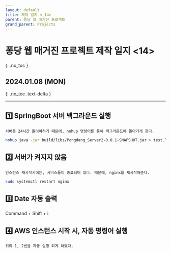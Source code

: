 ```yaml
---
layout: default
title: 제작 일지 <_14>
parent: 퐁당 웹 매거진 프로젝트
grand_parent: Projects
---
```


# 퐁당 웹 매거진 프로젝트 제작 일지 <14>
{: .no_toc }

## 2024.01.08 (MON)
{: .no_toc .text-delta }

---


## 1️⃣ SpringBoot 서버 백그라운드 실행
    서버를 24시간 돌려야하기 때문에, nohup 명령어를 통해 백그라운드에 돌아가게 한다.

```bash
nohup java -jar build/libs/Pongdang_Server2-0.0.1-SNAPSHOT.jar > test.log 2>&1 &
```

## 2️⃣ 서버가 켜지지 않음
    인스턴스 재시작시에는, 서비스들이 종료되어 있다. 때문에, nginx를 재시작해준다.

```bash
sudo systemctl restart nginx
```

## 3️⃣ Date 자동 출력

Command + Shift + i

## 4️⃣ AWS 인스턴스 시작 시, 자동 명령어 실행

    위의 1, 2번을 자동 실행 되게 하였다.